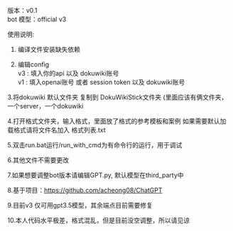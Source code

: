 版本：v0.1  
bot 模型：official v3  
 
使用说明:  
1. 编译文件安装缺失依赖  
 
2. 编辑config  
	v3 : 填入你的api 以及 dokuwiki账号  
	v1 : 填入openai账号 或者 session token 以及 dokuwiki账号  
	
 3.将dokuwiki 默认文件夹 复制到 DokuWikiStick文件夹 (里面应该有俩文件夹，一个server，一个dokuwiki  
 
 4.打开格式文件夹，输入格式，里面放了格式的参考模板和案例 如果需要默认加载格式请将文件名加入 格式列表.txt  
 
 5.双击run.bat运行/run_with_cmd为有命令行的运行，用于调试  
 
 6.其他文件不需要更改  
 
 7.如果想要调整bot版本请编辑GPT.py, 默认模型在third_party中  
 
 8.基于项目：https://github.com/acheong08/ChatGPT  
 
 9.目前v3 仅可用gpt3.5模型，其余端点目前需要修复  
 
 10.本人代码水平极差，格式混乱，但是目前没空调整，所以请见谅  
